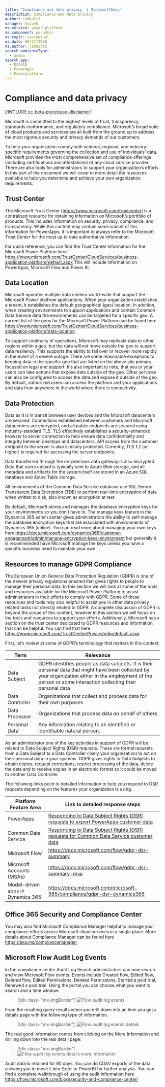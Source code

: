 ```yaml
---
title: "Compliance and data privacy  | MicrosoftDocs"
description: Compliance and data privacy
author: jimholtz
manager: kvivek
ms.service: power-platform
ms.component: pa-admin
ms.topic: conceptual
ms.date: 09/27/2018
ms.author: jimholtz
search.audienceType: 
  - admin
search.app: 
  - D365CE
  - PowerApps
  - Powerplatform
---
```

# Compliance and data privacy

[!INCLUDE [cc-beta-prerelease-disclaimer](../includes/cc-beta-prerelease-disclaimer.md)]

Microsoft is committed to the highest levels of trust, transparency, standards conformance, and regulatory compliance. Microsoft’s broad suite of cloud products and services are all built from the ground up to address the most rigorous security and privacy demands of our customers.

To help your organization comply with national, regional, and industry-specific requirements governing the collection and use of individuals’ data, Microsoft provides the most comprehensive set of compliance offerings (including certifications and attestations) of any cloud service provider. There are also tools for administrators to support your organization’s efforts. In this part of the document we will cover in more detail the resources available to help you determine and achieve your own organization requirements.

## Trust Center

The Microsoft Trust Center (https://www.microsoft.com/trustcenter) is a centralized resource for obtaining information on Microsoft’s portfolio of products. This includes information on security, privacy, compliance, and transparency. While this content may contain some subset of this information for PowerApps, it is important to always refer to the Microsoft Trust Center for the most up to date authoritative information.

For quick reference, you can find the Trust Center Information for the Microsoft Power Platform here https://www.microsoft.com/TrustCenter/CloudServices/business-application-platform/default.aspx This will include information on PowerApps, Microsoft Flow and Power BI.

## Data Location

Microsoft operates multiple data centers world-wide that support the Microsoft Power platfrom applications. When your organization establishes a tenant, it establishes the default geographical (geo) location. In addition, when creating environments to support applications and contain Common Data Service data the environments can be targeted for a specific geo. A current list of the geos for the Microsoft Power Platform can be found here https://www.microsoft.com/TrustCenter/CloudServices/business-application-platform/data-location

To support continuity of operations, Microsoft may replicate data to other regions within a geo, but the data will not move outside the geo to support data resiliency. This supports the ability to fail over or recover more rapidly in the event of a severe outage. There are some reasonable exceptions to keeping data in the specific geo that are listed on the above site primary focused on legal and support. It’s also important to note, that you or your users can take actions that expose data outside of the geo. Other
services can also be configured to access the data and expose it outside of the geo. By default, authorized users can access the platform and your applications and data from anywhere in the world where there is connectivity.

## Data Protection

Data as it is in transit between user devices and the Microsoft datacenters are secured. Connections established between customers and Microsoft datacenters are encrypted, and all public endpoints are secured using industry-standard TLS. TLS effectively establishes a security-enhanced browser to server connection to help ensure data confidentiality and integrity between desktops and datacenters. API access from the customer endpoint to the server is also similarly protected. Currently, TLS 1.2 (or higher) is required for accessing the server endpoints.

Data transferred through the on-premises data gateway is also encrypted. Data that users upload is typically sent to Azure Blob storage, and all metadata and artifacts for the system itself are stored in an Azure SQL database and Azure Table storage.

All environments of the Common Data Service database use SQL Server Transparent Data Encryption (TDE) to perform real-time encryption of data when written to disk, also known as encryption at rest.

By default, Microsoft stores and manages the database encryption keys for your environments so you don’t have to. The manage keys feature in the Dynamics 365 admin center gives administrators the ability to self-manage the database encryption keys that are associated with environments of Dynamics 365 (online). You can read more about managing your own keys here https://docs.microsoft.com/dynamics365/customer-engagement/admin/manage-encryption-keys-environment but generally it is recommended have Microsoft manage the keys unless you have a specific business need to maintain your own.

## Resources to manage GDPR Compliance

The European Union General Data Protection Regulation (GDPR) is one of the newest privacy regulations enacted that gives rights to people to manage their personal data. In this section we will look at some of the tools and resources available for the Microsoft Power Platform to assist administrators in their efforts to comply with GDPR. Some of these resources and tools may also helpful to assist you in other data privacy related tasks not directly related to GDPR. A complete discussion of GDPR is beyond the scope of this content, however in this section we will focus on the tools and resources to support your efforts. Additionally, Microsoft has a section on the trust center dedicated to GDPR resources and information that can be helpful. You can find that here https://www.microsoft.com/TrustCenter/Privacy/gdpr/default.aspx

First, let’s review at some of GDPR’s terminology that matters in this context:

|Term  |Relevance  |
|---------|---------|
|Data Subject     | GDPR identifies people as data subjects. It is their personal data that might have been collected by your organization either in the employment of the person or some interaction collecting their personal data        |
|Data Controller     |Organizations that collect and process data for their own purposes         |
|Data Processor     | Organizations that process data on behalf of others        |
|Personal Data     | Any information relating to an identified or identifiable natural person.        |

As an administrator one of the key activities in support of GDPR will be related to Data Subject Rights (DSR) requests. These are formal requests from a Data Subject to a Data Controller (likely your organization) to act on their personal data in your systems. GDPR gives rights to Data Subjects to obtain copies, request corrections, restrict processing of the data, delete the data and to receive copies in an electronic format so it could be moved to another Data Controller.

The following links point to detailed information to help you respond to DSR requests depending on the features your organization is using.

|Platform Feature Area  |Link to detailed response steps  |
|---------|---------|
|PowerApps  |  [Responding to Data Subject Rights (DSR) requests to export PowerApps customer data](powerapps-gdpr-export-dsr.md)      |
|Common Data Service     |  [Responding to Data Subject Rights (DSR) requests for Common Data Service customer data](common-data-service-gdpr-dsr-guide.md)     |
|Microsoft Flow     | https://docs.microsoft.com/flow/gdpr-dsr-summary        |
|Microsoft Accounts (MSAs)     | https://docs.microsoft.com/flow/gdpr-dsr-summary-msa        |
|Model-driven apps in Dynamics 365     |https://docs.microsoft.com/microsoft-365/compliance/gdpr-dsr-dynamics365         |

## Office 365 Security and Compliance Center

You may also find Microsoft Compliance Manager helpful to manage your compliance efforts across Microsoft cloud services in a single place. More details about Compliance Manager can be found here https://aka.ms/compliancemanager .

## Microsoft Flow Audit Log Events

In the compliance center Audit Log Search administrators can now search and view Microsoft Flow events. Events include Created flow, Edited flow, Deleted flow, Edited Permissions, Deleted Permissions, Started a paid trial, Renewed a paid trial. Using the portal you can choose what you want to search and a time window.

> [!div class="mx-imgBorder"] 
> ![](media/flow-audit-log-events.png "Flow audit log events")

From the resulting query results when you drill down into an item you get a details page with the following type of information.

> [!div class="mx-imgBorder"] 
> ![](media/flow-audit-log-events-detail.png "Flow audit log events details")

The real good information comes from clicking on the More Information and drilling down into the real detail page:

> [!div class="mx-imgBorder"] 
> ![](media/flow-audit-log-events-detail-information.png "Flow audit log events details more information")

Audit data is retained for 90 days. You can do CDSV exports of the data allowing you to move it into Excel or PowerBI for further analysis. You can find a complete walkthrough of using the audit information here https://flow.microsoft.com/blog/security-and-compliance-center/